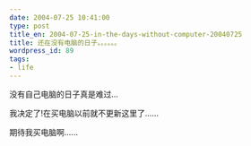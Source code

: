 ```yaml
---
date: 2004-07-25 10:41:00
type: post
title_en: 2004-07-25-in-the-days-without-computer-20040725
title: 还在没有电脑的日子。。。。。。
wordpress_id: 89
tags:
- life
---
```


没有自己电脑的日子真是难过...  

我决定了!在买电脑以前就不更新这里了......  

期待我买电脑啊......
